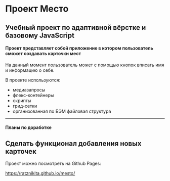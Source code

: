 #  Проект Место
Учебный проект по адаптивной вёрстке и базовому JavaScript
---------
#### Проект представляет собой приложение в котором пользователь сможет создавать карточки мест

На данный момент пользователь может с помощью кнопок вписать имя и информацию о себе.

В проекте используются:
* медиазапросы
* флекс-контейнеры 
* скрипты
* грид-сетки
* организованная по БЭМ файловая структура

---------------------------
#### Планы по доработке

Сделать функционал добавления новых карточек
---------------------------
Проект можно посмотреть на Github Pages:

https://ratznikita.github.io/mesto/
